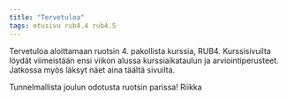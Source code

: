 ```yaml
---
title: "Tervetuloa"
tags: etusivu rub4.4 rub4.5
---
```


Tervetuloa aloittamaan ruotsin 4. pakollista kurssia, RUB4. Kurssisivuilta löydät viimeistään ensi viikon alussa kurssiaikataulun ja arviointiperusteet. Jatkossa myös läksyt näet aina täältä sivuilta.

Tunnelmallista joulun odotusta ruotsin parissa!
Riikka